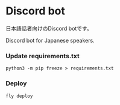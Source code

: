 # Discord bot

日本語話者向けのDiscord botです。


Discord bot for Japanese speakers.

### Update requirements.txt
```
python3 -m pip freeze > requirements.txt
```

### Deploy
```
fly deploy
```
